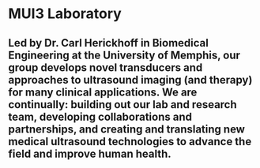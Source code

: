 # MUI3 Laboratory

## Led by Dr. Carl Herickhoff in Biomedical Engineering at the University of Memphis, our group develops novel transducers and approaches to ultrasound imaging (and therapy) for many clinical applications.  We are continually: building out our lab and research team, developing collaborations and partnerships, and creating and translating new medical ultrasound technologies to advance the field and improve human health.
